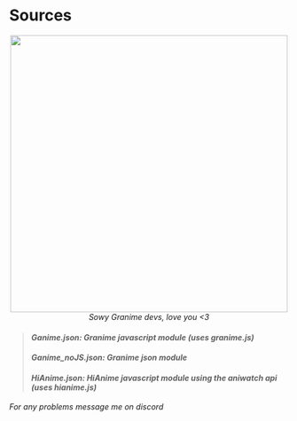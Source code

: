 # Sources

<div align="center"> 
<img src="https://i.ibb.co/41qyCzd/1358296.png" width="500px"><br>
<i>Sowy Granime devs, love you <3<i>
</div>

>#### Ganime.json: Granime javascript module (uses granime.js)
>#### Ganime_noJS.json: Granime json module
>#### HiAnime.json: HiAnime javascript module using the aniwatch api (uses hianime.js)

For any problems message me on discord
